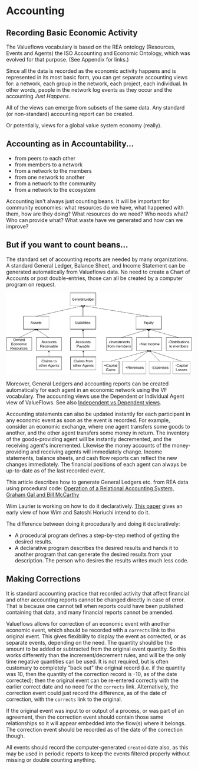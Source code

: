 # Accounting

## Recording Basic Economic Activity

The Valueflows vocabulary is based on the REA ontology (Resources, Events and Agents) the ISO Accounting and Economic Ontology, which was evolved for that purpose. (See Appendix for links.)

Since all the data is recorded as the economic activity happens and is represented in its most basic form, you can get separate accounting views for: a network, each group in the network, each project, each individual. In other words, people in the network log events as they occur and the accounting *Just Happens*.

All of the views can emerge from subsets of the same data.  Any standard (or non-standard) accounting report can be created.

Or potentially, views for a global value system economy (really).


## Accounting as in Accountability...

* from peers to each other
* from members to a network
* from a network to the members
* from one network to another
* from a network to the community
* from a network to the ecosystem

Accounting isn't always just counting beans.  It will be important for community economies: what resources do we have, what happened with them, how are they doing? What resources do we need? Who needs what? Who can provide what?  What waste have we generated and how can we improve?


## But if you want to count beans...

The standard set of accounting reports are needed by many organizations. A standard General Ledger, Balance Sheet, and Income Statement can be generated automatically from Valueflows data. No need to create a Chart of Accounts or post double-entries, those can all be created by a computer program on request.

![GL](../assets/std-accounting.png)

Moreover, General Ledgers and accounting reports can be created automatically for each agent in an economic network using the VF vocabulary.  The accounting views use the Dependent or Individual Agent view of ValueFlows. See also [Independent vs Dependent views](../introduction/core.md#independent-vs-dependent-views).

Accounting statements can also be updated instantly for each participant in any economic event as soon as the event is recorded. For example, consider an economic exchange, where one agent transfers some goods to another, and the other agent transfers some money in return. The inventory of the goods-providing agent will be instantly decremented, and the receiving agent's incremented. Likewise the money accounts of the money-providing and receiving agents will immediately change. Income statements, balance sheets, and cash flow reports can reflect the new changes immediately. The financial positions of each agent can always be up-to-date as of the last recorded event.

This article describes how to generate General Ledgers etc. from REA data using procedural code: [Operation of a Relational Accounting System, Graham Gal and Bill McCarthy](../linked-docs/OperationofaRelationalAccountingSystem.pdf)

Wim Laurier is working on how to do it declaratively. [This paper](../linked-docs/paper8.pdf) gives an early view of how Wim and Satoshi Horiuchi intend to do it.

The difference between doing it procedurally and doing it declaratively:

* A procedural program defines a step-by-step method of getting the desired results.
* A declarative program describes the desired results and hands it to another program that can generate the desired results from your description. The person who desires the results writes much less code.

## Making Corrections

It is standard accounting practice that recorded activity that affect financial and other accounting reports cannot be changed directly in case of error.  That is because one cannot tell when reports could have been published containing that data, and many financial reports cannot be amended.

Valueflows allows for correction of an economic event with another economic event, which should be recorded with a `corrects` link to the original event.  This gives flexibility to display the event as corrected, or as separate events, depending on the need.  The quantity should be the amount to be added or subtracted from the original event quantity.  So this works differently than the increment/decrement rules, and will be the only time negative quantities can be used.  It is not required, but is often customary to completely "back out" the original record (i.e. if the quantity was 10, then the quantity of the correction record is -10, as of the date corrected); then the original event can be re-entered correctly with the earlier correct date and no need for the `corrects` link. Alternatively, the correction event could just record the difference, as of the date of correction, with the `corrects` link to the original.

If the original event was input to or output of a process, or was part of an agreement, then the correction event should contain those same relationships so it will appear embedded into the flow(s) where it belongs.  The correction event should be recorded as of the date of the correction though.

All events should record the computer-generated `created` date also, as this may be used in periodic reports to keep the events filtered properly without missing or double counting anything.
